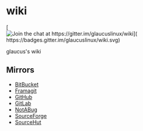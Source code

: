 # wiki
[![Join the chat at https://gitter.im/glaucuslinux/wiki](
https://badges.gitter.im/glaucuslinux/wiki.svg)](
https://gitter.im/glaucuslinux/wiki?utm_source=badge&utm_medium=badge&utm_campaign=pr-badge&utm_content=badge)

glaucus's wiki

## Mirrors
* [BitBucket](https://bitbucket.org/glaucuslinux/wiki)
* [Framagit](https://framagit.org/glaucuslinux/wiki)
* [GitHub](https://github.com/glaucuslinux/wiki)
* [GitLab](https://gitlab.com/glaucuslinux/wiki)
* [NotABug](https://notabug.org/glaucuslinux/wiki)
* [SourceForge](https://git.code.sf.net/p/glaucuslinux/wiki)
* [SourceHut](https://git.sr.ht/~glaucuslinux/wiki)
